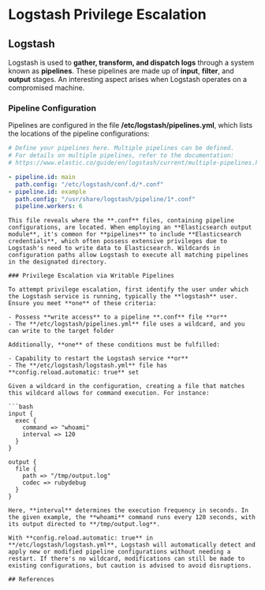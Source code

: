 # Logstash Privilege Escalation


## Logstash

Logstash is used to **gather, transform, and dispatch logs** through a system known as **pipelines**. These pipelines are made up of **input**, **filter**, and **output** stages. An interesting aspect arises when Logstash operates on a compromised machine.

### Pipeline Configuration

Pipelines are configured in the file **/etc/logstash/pipelines.yml**, which lists the locations of the pipeline configurations:

```yaml
# Define your pipelines here. Multiple pipelines can be defined.
# For details on multiple pipelines, refer to the documentation:
# https://www.elastic.co/guide/en/logstash/current/multiple-pipelines.html

- pipeline.id: main
  path.config: "/etc/logstash/conf.d/*.conf"
- pipeline.id: example
  path.config: "/usr/share/logstash/pipeline/1*.conf"
  pipeline.workers: 6
```
```
This file reveals where the **.conf** files, containing pipeline configurations, are located. When employing an **Elasticsearch output module**, it's common for **pipelines** to include **Elasticsearch credentials**, which often possess extensive privileges due to Logstash's need to write data to Elasticsearch. Wildcards in configuration paths allow Logstash to execute all matching pipelines in the designated directory.

### Privilege Escalation via Writable Pipelines

To attempt privilege escalation, first identify the user under which the Logstash service is running, typically the **logstash** user. Ensure you meet **one** of these criteria:

- Possess **write access** to a pipeline **.conf** file **or**
- The **/etc/logstash/pipelines.yml** file uses a wildcard, and you can write to the target folder

Additionally, **one** of these conditions must be fulfilled:

- Capability to restart the Logstash service **or**
- The **/etc/logstash/logstash.yml** file has **config.reload.automatic: true** set

Given a wildcard in the configuration, creating a file that matches this wildcard allows for command execution. For instance:

```bash
input {
  exec {
    command => "whoami"
    interval => 120
  }
}

output {
  file {
    path => "/tmp/output.log"
    codec => rubydebug
  }
}
```
```
Here, **interval** determines the execution frequency in seconds. In the given example, the **whoami** command runs every 120 seconds, with its output directed to **/tmp/output.log**.

With **config.reload.automatic: true** in **/etc/logstash/logstash.yml**, Logstash will automatically detect and apply new or modified pipeline configurations without needing a restart. If there's no wildcard, modifications can still be made to existing configurations, but caution is advised to avoid disruptions.

## References


